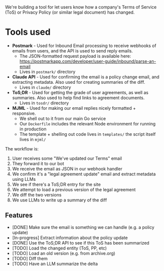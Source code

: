 We're building a tool for let users know how a company's Terms of Service (ToS) or Privacy Policy (or similar legal document) has changed.

# Tools used

- **Postmark** - Used for Inbound Email processing to receive webhooks of emails from users, and the API is used to send reply emails.
  - The JSON-formatted request payload is available here: https://postmarkapp.com/developer/user-guide/inbound/parse-an-email
  - Lives in `postmark/` directory
- **Claude API** - Used for confirming the email is a policy change email, and extracting metadata. Also used for creating summaries of the diff.
  - Lives in `claude/` directory
- **ToS;DR** - Used for getting the grade of user agreements, as well as summaries. Also used to help find links to agreement documents.
  - Lives in `tosdr/` directory
- **MJML** - Used for making our email replies nicely formatted + responsive.
  - We shell out to it from our main Go service
  - Our `Dockerfile` includes the relevant Node environment for running in production
  - The template + shelling out code lives in `templates/` the script itself lives in `mjml/`


The workflow is:

1. User receives some "We've updated our Terms" email
2. They forward it to our bot
3. We receive the email as JSON in our webhook handler
4. We confirm it's a "legal agreement update" email and extract metadata using LLMs
5. We see if there's a ToS;DR entry for the site
6. We attempt to load a previous version of the legal agreement
7. We diff the two versions
8. We use LLMs to write up a summary of the diff

## Features

- [DONE] Make sure the email is something we can handle (e.g. a policy update)
- [In-progress] Extract information about the policy update
- [DONE] Use the  ToS;DR API to see if this ToS has been summarized
- [TODO] Load the changed entity (ToS, PP, etc)
- [TODO] Load an old version (e.g. from archive.org)
- [TODO] Diff them
- [TODO] Have an LLM summarize the delta
